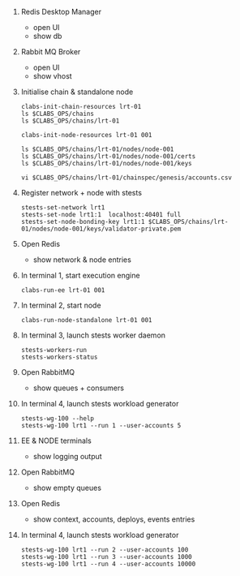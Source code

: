 1. Redis Desktop Manager

    - open UI
    - show db

2. Rabbit MQ Broker

    - open UI
    - show vhost 

3.  Initialise chain & standalone node

    ```
    clabs-init-chain-resources lrt-01
    ls $CLABS_OPS/chains
    ls $CLABS_OPS/chains/lrt-01    

    clabs-init-node-resources lrt-01 001

    ls $CLABS_OPS/chains/lrt-01/nodes/node-001
    ls $CLABS_OPS/chains/lrt-01/nodes/node-001/certs
    ls $CLABS_OPS/chains/lrt-01/nodes/node-001/keys

    vi $CLABS_OPS/chains/lrt-01/chainspec/genesis/accounts.csv        
    ```

4.  Register network + node with stests

    ```
    stests-set-network lrt1
    stests-set-node lrt1:1  localhost:40401 full
    stests-set-node-bonding-key lrt1:1 $CLABS_OPS/chains/lrt-01/nodes/node-001/keys/validator-private.pem
    ```

5. Open Redis 

    - show network & node entries

6.  In terminal 1, start execution engine

    ```
    clabs-run-ee lrt-01 001
    ```

7.  In terminal 2, start node

    ```
    clabs-run-node-standalone lrt-01 001
    ```

8. In terminal 3, launch stests worker daemon

    ```
    stests-workers-run
    stests-workers-status
    ```

9. Open RabbitMQ 

    - show queues + consumers

10. In terminal 4, launch stests workload generator

    ```
    stests-wg-100 --help
    stests-wg-100 lrt1 --run 1 --user-accounts 5
    ```

11. EE & NODE terminals

    - show logging output

12. Open RabbitMQ 

    - show empty queues

13. Open Redis

    - show context, accounts, deploys, events entries

14. In terminal 4, launch stests workload generator

    ```
    stests-wg-100 lrt1 --run 2 --user-accounts 100
    stests-wg-100 lrt1 --run 3 --user-accounts 1000
    stests-wg-100 lrt1 --run 4 --user-accounts 10000
    ```
